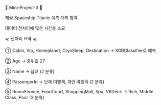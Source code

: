 🚀 Mini-Project-3 🚀

캐글 Spaceship Titanic 예측 대회 참여

데이터 전처리에 많은 시간을 소요


🛸 전처리 요약 🛸

① Cabin, Vip, Homeplanet, CryoSleep, Destination  →  XGBClassifier로 예측

② Age  →  중위값 27 

③ Name  →  남녀 (2 분류)

④ PassengerId  →  단체 여행객, 개인 여행객 (2 분류)

⑤ RoomService, FoodCourt, ShoppingMall, Spa, VRDeck  →  Rich, Middle Class, Poor (3 분류)
